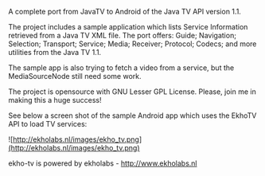 A complete port from JavaTV to Android of the Java TV API version 1.1.

The project includes a sample application which lists Service Information retrieved from a Java TV XML file. The port offers: Guide; Navigation; Selection; Transport; Service; Media; Receiver; Protocol; Codecs; and more utilities from the Java TV 1.1.

The sample app is also trying to fetch a video from a service, but the MediaSourceNode still need some work.

The project is opensource with GNU Lesser GPL License. Please, join me in making this a huge success!

See below a screen shot of the sample Android app which uses the EkhoTV API to load TV services:

![http://ekholabs.nl/images/ekho_tv.png](http://ekholabs.nl/images/ekho_tv.png)

ekho-tv is powered by ekholabs - http://www.ekholabs.nl